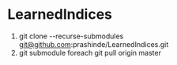 # LearnedIndices
1. git clone --recurse-submodules git@github.com:prashinde/LearnedIndices.git
2. git submodule foreach git pull origin master 
